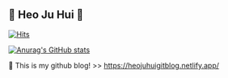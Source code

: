 👻 Heo Ju Hui 👻 
---

[![Hits](https://hits.seeyoufarm.com/api/count/incr/badge.svg?url=https%3A%2F%2Fgithub.com%2FJuHuiHeo&count_bg=%23472EDF&title_bg=%230F277C&icon=&icon_color=%23FFFFFF&title=hits&edge_flat=false)](https://hits.seeyoufarm.com)

[![Anurag's GitHub stats](https://github-readme-stats.vercel.app/api?username=JuHuiHeo&theme=react)](https://github.com/anuraghazra/github-readme-stats)

🥳 This is my github blog! >> https://heojuhuigitblog.netlify.app/
